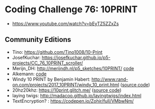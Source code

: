 # Coding Challenge 76: 10PRINT
* https://www.youtube.com/watch?v=bEyTZ5ZZxZs

## Community Editions
* Tino: https://github.com/Tino1008/10-Print
* JosefKuchar: https://josefkuchar.github.io/p5-projects/CC_76_10PRINT_scroller/
* Merijn_DH: http://merijndh.nl/p5_sketches/10PRINT/ [code](http://merijndh.nl/p5_sketches/10PRINT/p5_10PRINT.js)
* Alkemann: [code](https://gist.github.com/alkemann/23c5dc3f4129f8223bcf5f14f9b3accf)
* Windy 10 PRINT by Benjamin Habert: http://www.rand-on.com/projects/2017_10PRINT/windy_10_print.html  ([source code](https://github.com/BenjaminHabert/rand-on/blob/master/_projects/2017_10PRINT/windy_10_print.js))
* 20hz20khz: https://10print.glitch.me/  ([source code](https://glitch.com/edit/#!/10print?path=views/sketch.js:1:0))
* laying twigs: http://madacoo.github.io/layingtwigs/index.html
* TextEncryption? : https://codepen.io/Zohir/full/VMbwNm/
